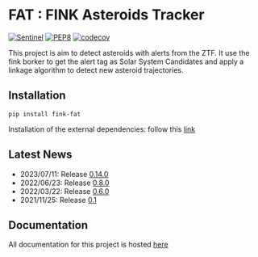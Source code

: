 # FAT : FINK Asteroids Tracker

[![Sentinel](https://github.com/FusRoman/fink-fat/workflows/Sentinel/badge.svg)](https://github.com/FusRoman/Asteroids_and_Associations/actions?query=workflow%3ASentinel)
[![PEP8](https://github.com/FusRoman/fink-fat/workflows/PEP8/badge.svg)](https://github.com/FusRoman/Asteroids_and_Associations/actions?query=workflow%3APEP8)
[![codecov](https://codecov.io/gh/FusRoman/fink-fat/branch/main/graph/badge.svg)](https://app.codecov.io/gh/FusRoman/Asteroids_and_Associations)

This project is aim to detect asteroids with alerts from the ZTF. It use the fink borker to get the alert tag as Solar System Candidates and apply a linkage
algorithm to detect new asteroid trajectories.

## Installation

```console
pip install fink-fat
```

Installation of the external dependencies: follow this [link](https://github.com/FusRoman/fink-fat/wiki/Installation)

## Latest News

* 2023/07/11: Release [0.14.0](https://github.com/FusRoman/fink-fat/releases/tag/v0.14.0)
* 2022/06/23: Release [0.8.0](https://github.com/FusRoman/fink-fat/releases/tag/0.8.0_beta)
* 2022/03/22: Release [0.6.0](https://github.com/FusRoman/fink-fat/releases/tag/0.6.0_beta)
* 2021/11/25: Release [0.1](https://github.com/FusRoman/fink-fat/releases/tag/v0.1.0-alpha)

## Documentation

All documentation for this project is hosted [here](https://github.com/FusRoman/fink-fat/wiki)
